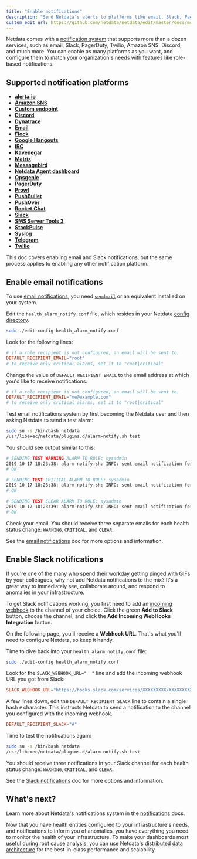 ```yaml
---
title: "Enable notifications"
description: "Send Netdata's alerts to platforms like email, Slack, PagerDuty, Twilio, and more to enable incident response and faster resolution."
custom_edit_url: https://github.com/netdata/netdata/edit/master/docs/monitor/enable-notifications.md
---
```




Netdata comes with a [notification system](/docs/agent/health/notifications) that supports more than a dozen services,
such as email, Slack, PagerDuty, Twilio, Amazon SNS, Discord, and much more. You can enable as many platforms as you
want, and configure them to match your organization's needs with features like role-based notifications.

## Supported notification platforms

-   [**alerta.io**](/docs/agent/health/notifications/alerta)
-   [**Amazon SNS**](/docs/agent/health/notifications/awssns)
-   [**Custom endpoint**](/docs/agent/health/notifications/custom)
-   [**Discord**](/docs/agent/health/notifications/discord)
-   [**Dynatrace**](/docs/agent/health/notifications/dynatrace)
-   [**Email**](/docs/agent/health/notifications/email)
-   [**Flock**](/docs/agent/health/notifications/flock)
-   [**Google Hangouts**](/docs/agent/health/notifications/hangouts)
-   [**IRC**](/docs/agent/health/notifications/irc)
-   [**Kavenegar**](/docs/agent/health/notifications/kavenegar)
-   [**Matrix**](/docs/agent/health/notifications/matrix)
-   [**Messagebird**](/docs/agent/health/notifications/messagebird)
-   [**Netdata Agent dashboard**](/docs/agent/health/notifications/web)
-   [**Opsgenie**](/docs/agent/health/notifications/opsgenie)
-   [**PagerDuty**](/docs/agent/health/notifications/pagerduty)
-   [**Prowl**](/docs/agent/health/notifications/prowl)
-   [**PushBullet**](/docs/agent/health/notifications/pushbullet)
-   [**PushOver**](/docs/agent/health/notifications/pushover)
-   [**Rocket.Chat**](/docs/agent/health/notifications/rocketchat)
-   [**Slack**](/docs/agent/health/notifications/slack)
-   [**SMS Server Tools 3**](/docs/agent/health/notifications/smstools3)
-   [**StackPulse**](/docs/agent/health/notifications/stackpulse)
-   [**Syslog**](/docs/agent/health/notifications/syslog)
-   [**Telegram**](/docs/agent/health/notifications/telegram)
-   [**Twilio**](/docs/agent/health/notifications/twilio)

This doc covers enabling email and Slack notifications, but the same process applies to enabling any other notification
platform.

## Enable email notifications

To use [email notifications](/docs/agent/health/notifications/email), you need
[`sendmail`](http://www.postfix.org/sendmail.1.html) or an equivalent installed on your system.

Edit the `health_alarm_notify.conf` file, which resides in your Netdata [config
directory](/docs/configure/nodes#netdata-config-directory).

```bash
sudo ./edit-config health_alarm_notify.conf
```

Look for the following lines:

```conf
# if a role recipient is not configured, an email will be sent to:
DEFAULT_RECIPIENT_EMAIL="root"
# to receive only critical alarms, set it to "root|critical"
```

Change the value of `DEFAULT_RECIPIENT_EMAIL` to the email address at which you'd like to receive notifications.

```conf
# if a role recipient is not configured, an email will be sent to:
DEFAULT_RECIPIENT_EMAIL="me@example.com"
# to receive only critical alarms, set it to "root|critical"
```

Test email notifications system by first becoming the Netdata user and then asking Netdata to send a test alarm:

```bash
sudo su -s /bin/bash netdata
/usr/libexec/netdata/plugins.d/alarm-notify.sh test
```

You should see output similar to this:

```bash
# SENDING TEST WARNING ALARM TO ROLE: sysadmin
2019-10-17 18:23:38: alarm-notify.sh: INFO: sent email notification for: hostname test.chart.test_alarm is WARNING to 'me@example.com'
# OK

# SENDING TEST CRITICAL ALARM TO ROLE: sysadmin
2019-10-17 18:23:38: alarm-notify.sh: INFO: sent email notification for: hostname test.chart.test_alarm is CRITICAL to 'me@example.com'
# OK

# SENDING TEST CLEAR ALARM TO ROLE: sysadmin
2019-10-17 18:23:39: alarm-notify.sh: INFO: sent email notification for: hostname test.chart.test_alarm is CLEAR to 'me@example.com'
# OK
```

Check your email. You should receive three separate emails for each health status change: `WARNING`, `CRITICAL`, and
`CLEAR`.

See the [email notifications](/docs/agent/health/notifications/email) doc for more options and information.

## Enable Slack notifications

If you're one of the many who spend their workday getting pinged with GIFs by your colleagues, why not add Netdata
notifications to the mix? It's a great way to immediately see, collaborate around, and respond to anomalies in your
infrastructure.

To get Slack notifications working, you first need to add an [incoming
webhook](https://slack.com/apps/A0F7XDUAZ-incoming-webhooks) to the channel of your choice. Click the green **Add to
Slack** button, choose the channel, and click the **Add Incoming WebHooks Integration** button.

On the following page, you'll receive a **Webhook URL**. That's what you'll need to configure Netdata, so keep it handy.

Time to dive back into your `health_alarm_notify.conf` file:

```bash
sudo ./edit-config health_alarm_notify.conf
```

Look for the `SLACK_WEBHOOK_URL="  "` line and add the incoming webhook URL you got from Slack:

```conf
SLACK_WEBHOOK_URL="https://hooks.slack.com/services/XXXXXXXXX/XXXXXXXXX/XXXXXXXXXXXX"
```

A few lines down, edit the `DEFAULT_RECIPIENT_SLACK` line to contain a single hash `#` character. This instructs Netdata
to send a notification to the channel you configured with the incoming webhook.

```conf
DEFAULT_RECIPIENT_SLACK="#"
```

Time to test the notifications again:

```bash
sudo su -s /bin/bash netdata
/usr/libexec/netdata/plugins.d/alarm-notify.sh test
```

You should receive three notifications in your Slack channel for each health status change: `WARNING`, `CRITICAL`, and
`CLEAR`.

See the [Slack notifications](/docs/agent/health/notifications/slack) doc for more options and information.

## What's next?

Learn more about Netdata's notifications system in the [notifications](/docs/agent/health/notifications) docs.

Now that you have health entities configured to your infrastructure's needs, and notifications to inform you of
anomalies, you have everything you need to monitor the health of your infrastructure. To make your dashboards most
useful during root cause analysis, you can use Netdata's [distributed data
architecture](/docs/store/distributed-data-architecture) for the best-in-class performance and scalability.


